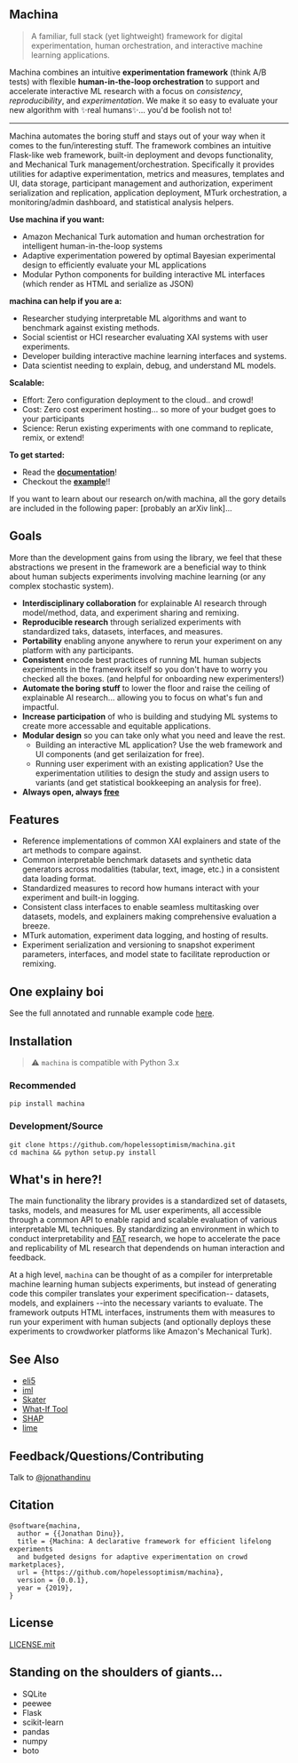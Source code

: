 ## Machina

> A familiar, full stack (yet lightweight) framework for digital experimentation, human orchestration, and interactive machine learning applications.

Machina combines an intuitive **experimentation framework** (think A/B tests) with flexible **human-in-the-loop orchestration** to support and accelerate interactive ML research with a focus on *consistency*, *reproducibility*, and *experimentation*. We make it so easy to evaluate your new algorithm with ✨real humans✨... you'd be foolish not to! 

<hr> 

Machina automates the boring stuff and stays out of your way when it comes to the fun/interesting stuff. The framework combines an intuitive Flask-like web framework, built-in deployment and devops functionality, and Mechanical Turk management/orchestration. Specifically it provides utilities for adaptive experimentation, metrics and measures, templates and UI, data storage, participant management and authorization, experiment serialization and replication, application deployment, MTurk orchestration, a monitoring/admin dashboard, and statistical analysis helpers.  

**Use machina if you want:**
* Amazon Mechanical Turk automation and human orchestration for intelligent human-in-the-loop systems
* Adaptive experimentation powered by optimal Bayesian experimental design to efficiently evaluate your ML applications
* Modular Python components for building interactive ML interfaces (which render as HTML and serialize as JSON)

**machina can help if you are a:**
* Researcher studying interpretable ML algorithms and want to benchmark against existing methods.
* Social scientist or HCI researcher evaluating XAI systems with user experiments.
* Developer building interactive machine learning interfaces and systems.
* Data scientist needing to explain, debug, and understand ML models.

**Scalable:**
* Effort: Zero configuration deployment to the cloud.. and crowd!
* Cost: Zero cost experiment hosting... so more of your budget goes to your participants
* Science: Rerun existing experiments with one command to replicate, remix, or extend!

**To get started:**
* Read the **[documentation](docs/readme.md)**!
* Checkout the **[example](example)**!!

If you want to learn about our research on/with machina, all the gory details are included in the following paper: [probably an arXiv link]...

<!-- ## What magic is this?!?!

By combining concepts from the programing language community (typing systems, formal verification, and code generation) with the systems community (query optimization, data flow graphs, and ). 

For instance only certain types of model are compatible with a given explinaer or dataset. Through the automatic checking and generation of trials, the DSL can generate the optimal configuration of experiments. If two trajectries are incompatible within a single factorial experiment the framework splits them into two seperate trials. 

- need to iterate quickly, no problem. traditionally the experiment workflow is very slow. design experiment, build experiment, pilot experiemnt, tweak experiment implementation, run at scale with subjects on MTruk. But if you want to test a slight variation or compare a new manipulation or use new measures you often have to start from scratch again. need to change parameters of an experiment, this framework intelligently figures out which trials from your experiment specification need to be rerun.


## Quickstart

```python
pip install machina

# run generator to bootstrap new experiment
machina new iml-experiment
cd iml-experiment

machina 
```
-->

## Goals

More than the development gains from using the library, we feel that these abstractions we present in the framework are a beneficial way to think about human subjects experiments involving machine learning (or any complex stochastic system).

- **Interdisciplinary collaboration** for explainable AI research through model/method, data, and experiment sharing and remixing.
- **Reproducible research** through serialized experiments with standardized taks, datasets, interfaces, and measures.
- **Portability** enabling anyone anywhere to rerun your experiment on any platform with any participants.
- **Consistent** encode best practices of running ML human subjects experiments in the framework itself so you don't have to worry you checked all the boxes. (and helpful for onboarding new experimenters!)
- **Automate the boring stuff** to lower the floor and raise the ceiling of explainable AI research... allowing you to focus on what's fun and impactful.
- **Increase participation** of who is building and studying ML systems to create more accessable and equitable applications.
- **Modular design** so you can take only what you need and leave the rest.
    - Building an interactive ML application? Use the web framework and UI components (and get serilaization for free).
    - Running user experiment with an existing application? Use the experimentation utilities to design the study and assign users to variants (and get statistical bookkeeping an analysis for free).  
- **Always open, always [free](https://mako.cc/writing/hill-free_tools.html)**

## Features

- Reference implementations of common XAI explainers and state of the art methods to compare against.
- Common interpretable benchmark datasets and synthetic data generators across modalities (tabular, text, image, etc.) in a consistent data loading format.
- Standardized measures to record how humans interact with your experiment and built-in logging.
- Consistent class interfaces to enable seamless multitasking over datasets, models, and explainers making comprehensive evaluation a breeze.
- MTurk automation, experiment data logging, and hosting of results.
- Experiment serialization and versioning to snapshot experiment parameters, interfaces, and model state to facilitate reproduction or remixing.

<!-- - Experiment "compiler" to render experiment as static site — with unique hashed address "password"
- All Python. All the Time. Declarative Python components to reduce context switching and ease the development of interactive interfaces. 
- Dynamic web application creation to run experiments following the principle of convention over configuration.
- Typed classes enabling static analysis to catch errors before you run your experiment.
- Hot reloading for interactive debugging of ML applications.
- Cross language applications powered by Apache Arrow serilaization, ONNX exchange format, and PMML?
- Supports serialization of arbitrary objects, functions, and lambdas with `cloudpickle` -->

## One explainy boi
<!-- 
```python

``` -->

See the full annotated and runnable example code [here](example).

## Installation

> :warning: `machina` is compatible with Python 3.x

### Recommended

`pip install machina`

### Development/Source

```shell
git clone https://github.com/hopelessoptimism/machina.git
cd machina && python setup.py install
```

<!-- ## Quickstart

## Gotchas -->


## What's in here?!

The main functionality the library provides is a standardized set of datasets, tasks, models, and measures for ML user experiments, all accessible through a common API to enable rapid and scalable evaluation of various interpretable ML techniques. By standardizing an environment in which to conduct interpretability and [FAT](https://fatconference.org/) research, we hope to accelerate the pace and replicability of ML research that dependends on human interaction and feedback.

At a high level, `machina` can be thought of as a compiler for interpretable machine learning human subjects experiments, but instead of generating code this compiler translates your experiment specification-- datasets, models, and explainers  --into the necessary variants to evaluate. The framework outputs HTML interfaces, instruments them with measures to run your experiment with human subjects (and optionally deploys these experiments to crowdworker platforms like Amazon's Mechanical Turk).

<!-- 

### Datasets and tasks

* existing ML benchmark datasets used in other experiments
* XAI specific datasets

### Interpretable Models

* Decision Sets
* BRL

### Explainers

* black box explainers
    * LIME
    * MAPLE
    * Counterfactuals
        * works for classification and regression
        * works for categorical and continuous features
        * effiecient with gradient estimation
    

### Components

* UI
    * interactive decision tree
    * rule lists
    * saliency maps
    * image
    * text with highlights
    * Activation visualization

TODO

- combinatorial exploration of design space.
- analyze data from other experiemtns
- remote GPU integration to train models on amazon lambda
- want to rerun their experiment with your methods, just remix/fork their experiment!
- want to test their method on your experiment, remix your own experiment!

 -->

## See Also

* [eli5](https://github.com/TeamHG-Memex/eli5)
* [iml](https://github.com/christophM/iml)
* [Skater](https://github.com/oracle/Skater)
* [What-If Tool](https://pair-code.github.io/what-if-tool/)
* [SHAP](https://github.com/slundberg/shap)
* [lime](https://github.com/marcotcr/lime)

## Feedback/Questions/Contributing

Talk to [@jonathandinu](https://twitter.com/jonathandinu)

## Citation

```
@software{machina,
  author = {{Jonathan Dinu}},
  title = {Machina: A declarative framework for efficient lifelong experiments 
  and budgeted designs for adaptive experimentation on crowd marketplaces},
  url = {https://github.com/hopelessoptimism/machina},
  version = {0.0.1},
  year = {2019},
}
```

## License

[LICENSE.mit](LICENSE.mit)

## Standing on the shoulders of giants...

- SQLite
- peewee
- Flask
- scikit-learn
- pandas
- numpy
- boto

<!-- 
## TODO (roughly in order of priority)

### Soon

- [ ] Docker autobuild for experiments
- [ ] Experiment deploy to MTurk
   - [ ] deploy server to Amazon EC2 or ECS
   - [ ] experiment management
   - [ ] worker assignment
   - [ ] data collection/syncing

### Later

- [ ] command line interface
- [ ] Add datasets
   - [x] Inside Airbnb dataset
   - [ ] COMPAS dataset
   - [ ] Boston Housing dataset 
   - [ ] Lending Club dataset
- [ ] Add explainer reference implementations
    - [x] LIME explainer
    - [ ] MAPLE explainer
    - [ ] Saliency explainer
- [ ] Model imports examples in docs
   - [ ] sklearn
   - [ ] ONNX
- [ ] add proper type annotations for Pyre/mypy
- [ ] Statistical analysis helpers for results 
- [ ] Interface serialization with Dash
- [ ] add interactive notebooks with Binder -->